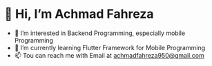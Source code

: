 # 👋 Hi, I’m Achmad Fahreza
- 👀 I’m interested in Backend Programming, especially mobile Programming
- 🌱 I’m currently learning Flutter Framework for Mobile Programming
- 📫 Tou can reach me with Email at achmadfahreza950@gmail.com

<!---
achreza/achreza is a ✨ special ✨ repository because its `README.md` (this file) appears on your GitHub profile.
You can click the Preview link to take a look at your changes.
--->
